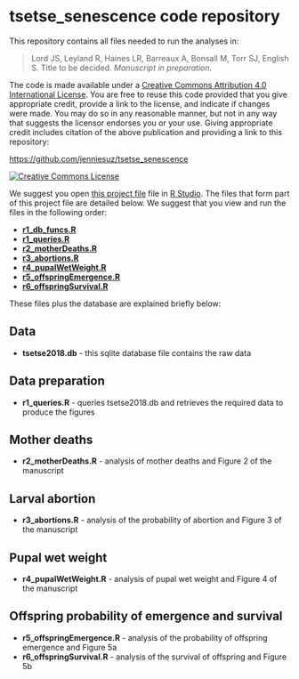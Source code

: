 # <span xmlns:dct="http://purl.org/dc/terms/" property="dct:title">tsetse_senescence code repository</span>

This repository contains all files needed to run the analyses in:

> <span xmlns:cc="http://creativecommons.org/ns#" property="cc:attributionName">Lord JS, Leyland R, Haines LR, Barreaux A, Bonsall M, Torr SJ, English S. Title to be decided. *Manuscript in preparation*.

The code is made available under a <a rel="license" href="http://creativecommons.org/licenses/by/4.0/">Creative Commons Attribution 4.0 International License</a>. You are free to reuse this code provided that you give appropriate credit, provide a link to the license, and indicate if changes were made. You may do so in any reasonable manner, but not in any way that suggests the licensor endorses you or your use. Giving appropriate credit includes citation of the above publication and providing a link to this repository:

<a xmlns:dct="http://purl.org/dc/terms/" href="https://github.com/jenniesuz/tsetse_senescence" rel="dct:source">https://github.com/jenniesuz/tsetse_senescence</a>

<a rel="license" href="http://creativecommons.org/licenses/by/4.0/"><img alt="Creative Commons License" style="border-width:0" src="https://i.creativecommons.org/l/by/4.0/88x31.png" /></a><br />

We suggest you open [this project file](tsetse_senescence.Rproj) file in [R Studio](rstudio.org). The files that form part of this project file are detailed below. We suggest that you view and run the files in the following order:
- [**r1_db_funcs.R**](r1_db_funcs.R)
- [**r1_queries.R**](r1_queries.R) 
- [**r2_motherDeaths.R**](r2_motherDeaths.R)
- [**r3_abortions.R**](r3_abortions.R) 
- [**r4_pupalWetWeight.R**](r4_pupalWetWeight.R)
- [**r5_offspringEmergence.R**](r5_offspringEmergence.R)
- [**r6_offspringSurvival.R**](r5_offspringSurvival.R)

These files plus the database are explained briefly below:

## Data
- **tsetse2018.db** - this sqlite database file contains the raw data

## Data preparation
- **r1_queries.R** - queries tsetse2018.db and retrieves the required data to produce the figures

## Mother deaths
- **r2_motherDeaths.R** - analysis of mother deaths and Figure 2 of the manuscript

## Larval abortion
- **r3_abortions.R** - analysis of the probability of abortion and Figure 3 of the manuscript

## Pupal wet weight
- **r4_pupalWetWeight.R** - analysis of pupal wet weight and Figure 4 of the manuscript

## Offspring probability of emergence and survival
- **r5_offspringEmergence.R** - analysis of the probability of offspring emergence and Figure 5a
- **r6_offspringSurvival.R** - analysis of the survival of offspring and Figure 5b
